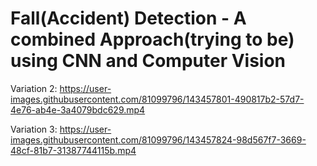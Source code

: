 # Fall(Accident) Detection - A combined Approach(trying to be) using CNN and Computer Vision


Variation 2:
https://user-images.githubusercontent.com/81099796/143457801-490817b2-57d7-4e76-ab4e-3a4079bdc629.mp4


Variation 3:
https://user-images.githubusercontent.com/81099796/143457824-98d567f7-3669-48cf-81b7-31387744115b.mp4

